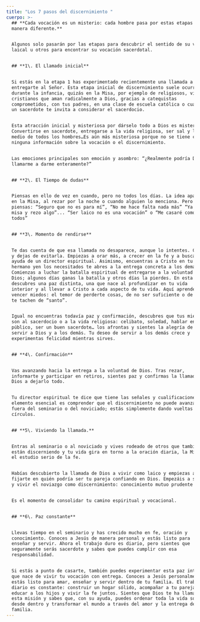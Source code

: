 ```yaml
---
title: "Los 7 pasos del discernimiento "
cuerpo: >-
  ## **Cada vocación es un misterio: cada hombre pasa por estas etapas de
  manera diferente.**


  Algunos solo pasarán por las etapas para descubrir el sentido de su vida
  laical u otros para encontrar su vocación sacerdotal.


  ## **1\. El Llamado inicial**


  Si estás en la etapa 1 has experimentado recientemente una llamada a
  entregarte al Señor. Esta etapa inicial de discernimiento suele ocurrir
  durante la infancia, quizás en la Misa, por ejemplo de religiosos, viendo
  cristianos que aman radicalmente a Dios, gracias a catequistas
  comprometidos, con tus padres, en una clase de escuela católica o cuando
  un sacerdote te invita a considerar el sacerdocio.


  Esta atracción inicial y misteriosa por dárselo todo a Dios es misteriosa.
  Convertirse en sacerdote, entregarse a la vida religiosa, ser sal y luz en
  medio de todos los hombres…Es aún más misteriosa porque no se tiene casi
  ninguna información sobre la vocación o el discernimiento.


  Las emociones principales son emoción y asombro: “¿Realmente podría Dios
  llamarme a darme enteramente?”


  ## **2\. El Tiempo de dudas**


  Piensas en ello de vez en cuando, pero no todos los días. La idea aparece
  en la Misa, al rezar por la noche o cuando alguien lo menciona. Pero
  piensas: “Seguro que no es para mí”, “No me hace falta nada más” “Ya voy a
  misa y rezo algo”... “Ser laico no es una vocación” o “Me casaré como
  todos”


  ## **3\. Momento de rendirse**


  Te das cuenta de que esa llamada no desaparece, aunque lo intentes. Cedes
  y dejas de evitarla. Empiezas a orar más, a crecer en la fe y a buscar
  ayuda de un director espiritual. Asimismo, encuentras a Cristo en tu
  hermano yen los necesitados te abres a la entrega concreta a los demás.
  Comienzas a luchar la batalla espiritual de entregarse a la voluntad de
  Dios; algunos días ganas la batalla y otros días la pierdes. En esta etapa
  descubres una paz distinta, una que nace al profundizar en tu vida
  interior y al llevar a Cristo a cada aspecto de tu vida. Aquí aprendes a
  vencer miedos: el temor de perderte cosas, de no ser suficiente o de que
  te tachen de “santo”.


  Igual no encuentras todavía paz y confirmación, descubres que tus miedos
  son al sacerdocio o a la vida religiosa: celibato, soledad, hablar en
  público, ser un buen sacerdote… los afrontas y sientes la alegría de
  servir a Dios y a los demás. Tu deseo de servir a los demás crece y
  experimentas felicidad mientras sirves.


  ## **4\. Confirmación**


  Vas avanzando hacia la entrega a la voluntad de Dios. Tras rezar,
  informarte y participar en retiros, sientes paz y confirmas la llamada de
  Dios a dejarlo todo.


  Tu director espiritual te dice que tiene las señales y cualificaciones. El
  elemento esencial es comprender que el discernimiento no puede avanzar más
  fuera del seminario o del noviciado; estás simplemente dando vueltas en
  círculos.


  ## **5\. Viviendo la llamada.**


  Entras al seminario o al noviciado y vives rodeado de otros que también
  están discerniendo y tu vida gira en torno a la oración diaria, la Misa y
  el estudio serio de la fe.


  Habías descubierto la llamada de Dios a vivir como laico y empiezas a
  fijarte en quién podría ser tu pareja confiando en Dios. Empezáis a salir
  y vivir el noviazgo como discernimiento: conocimiento mutuo prudente y


  Es el momento de consolidar tu camino espiritual y vocacional.


  ## **6\. Paz constante**


  Llevas tiempo en el seminario y has crecido mucho en fe, oración y
  conocimiento. Conoces a Jesús de manera personal y estás listo para
  enseñar y servir. Ahora el trabajo duro es diario, pero sientes que
  seguramente serás sacerdote y sabes que puedes cumplir con esa
  responsabilidad.


  Si estás a punto de casarte, también puedes experimentar esta paz interior
  que nace de vivir tu vocación con entrega. Conoces a Jesús personalmente y
  estás listo para amar, enseñar y servir dentro de tu familia. El trabajo
  diario es constante: construir un hogar sólido, acompañar a tu pareja,
  educar a los hijos y vivir la fe juntos. Sientes que Dios te ha llamado a
  esta misión y sabes que, con su ayuda, puedes ordenar toda la vida social
  desde dentro y transformar el mundo a través del amor y la entrega de tu
  familia.
---
```

